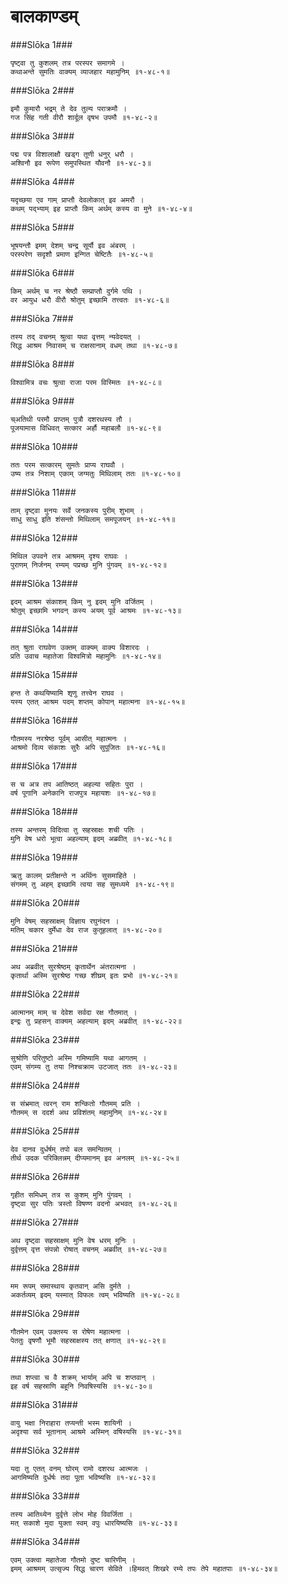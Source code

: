 बालकाण्डम्
===============================


###Slōka 1###


    पृष्ट्वा तु कुशलम् तत्र परस्पर समागमे ।
    कथाअन्ते सुमतिः वाक्यम् व्याजहार महामुनिम् ॥१-४८-१॥


###Slōka 2###


    इमौ कुमारौ भद्रम् ते देव तुल्य पराक्रमौ ।
    गज सिंह गती वीरौ शार्दूल वृषभ उपमौ ॥१-४८-२॥


###Slōka 3###


    पद्म पत्र विशालाक्षौ खड्ग तूणी धनुर् धरौ ।
    अश्विनौ इव रूपेण समुपस्थित यौवनौ ॥१-४८-३॥


###Slōka 4###


    यदृच्छया एव गाम् प्राप्तौ देवलोकात् इव अमरौ ।
    कथम् पद्भ्याम् इह प्राप्तौ किम् अर्थम् कस्य वा मुने ॥१-४८-४॥


###Slōka 5###


    भूषयन्तौ इमम् देशम् चन्द्र सूर्यौ इव अंबरम् ।
    परस्परेण सदृशौ प्रमाण इन्गित चेष्टितैः ॥१-४८-५॥


###Slōka 6###


    किम् अर्थम् च नर श्रेष्ठौ सम्प्राप्तौ दुर्गमे पथि ।
    वर आयुध धरौ वीरौ श्रोतुम् इच्छामि तत्त्वतः ॥१-४८-६॥


###Slōka 7###


    तस्य तद् वचनम् श्रुत्वा यथा वृत्तम् न्यवेदयत् ।
    सिद्ध आश्रम निवासम् च राक्षसानाम् वधम् तथा ॥१-४८-७॥


###Slōka 8###


    विश्वामित्र वचः श्रुत्वा राजा परम विस्मितः ॥१-४८-८॥


###Slōka 9###


    च्अतिथी परमौ प्राप्तम् पुत्रौ दशरथस्य तौ ।
    पूजयामास विधिवत् सत्कार अर्हौ महाबलौ ॥१-४८-९॥


###Slōka 10###


    ततः परम सत्कारम् सुमतेः प्राप्य राघवौ ।
    उष्य तत्र निशाम् एकाम् जग्मतुः मिथिलाम् ततः ॥१-४८-१०॥


###Slōka 11###


    ताम् दृष्ट्वा मुनयः सर्वे जनकस्य पुरीम् शुभाम् ।
    साधु साधु इति शंसन्तो मिथिलाम् समपूजयन् ॥१-४८-११॥


###Slōka 12###


    मिथिल उपवने तत्र आश्रमम् दृश्य राघवः ।
    पुराणम् निर्जनम् रम्यम् पप्रच्छ मुनि पुंगवम् ॥१-४८-१२॥


###Slōka 13###


    इदम् आश्रम संकाशम् किम् नु इदम् मुनि वर्जितम् ।
    श्रोतुम् इच्छामि भगवन् कस्य अयम् पूर्व आश्रमः ॥१-४८-१३॥


###Slōka 14###


    तत् श्रुता राघवेण उक्तम् वाक्यम् वाक्य विशारदः ।
    प्रति उवाच महातेजा विश्वमित्रो महामुनिः ॥१-४८-१४॥


###Slōka 15###


    हन्त ते कथयिष्यामि शृणु तत्त्वेन राघव ।
    यस्य एतत् आश्रम पदम् शप्तम् कोपान् महात्मना ॥१-४८-१५॥


###Slōka 16###


    गौतमस्य नरश्रेष्ठ पूर्वम् आसीत् महात्मनः ।
    आश्रमो दिव्य संकाशः सुरैः अपि सुपूजितः ॥१-४८-१६॥


###Slōka 17###


    स च अत्र तप आतिष्ठत् अहल्या सहितः पुरा ।
    वर्ष पूगानि अनेकानि राजपुत्र महायशः ॥१-४८-१७॥


###Slōka 18###


    तस्य अन्तरम् विदित्वा तु सहस्राक्षः शची पतिः ।
    मुनि वेष धरो भूत्वा अहल्याम् इदम् अब्रवीत् ॥१-४८-१८॥


###Slōka 19###


    ऋतु कालम् प्रतीक्षन्ते न अर्थिनः सुसमाहिते ।
    संगमम् तु अहम् इच्छामि त्वया सह सुमध्यमे ॥१-४८-१९॥


###Slōka 20###


    मुनि वेषम् सहस्राक्षम् विज्ञाय रघुनंदन ।
    मतिम् चकार दुर्मेधा देव राज कुतूहलात् ॥१-४८-२०॥


###Slōka 21###


    अथ अब्रवीत् सुरश्रेष्ठम् कृतार्थेन अंतरात्मना ।
    कृतार्था अस्मि सुरश्रेष्ठ गच्छ शीघ्रम् इतः प्रभो ॥१-४८-२१॥


###Slōka 22###


    आत्मानम् माम् च देवेश सर्वदा रक्ष गौतमात् ।
    इन्द्रः तु प्रहसन् वाक्यम् अहल्याम् इदम् अब्रवीत् ॥१-४८-२२॥


###Slōka 23###


    सुश्रोणि परितुष्टो अस्मि गमिष्यामि यथा आगतम् ।
    एवम् संगम्य तु तया निश्चक्राम उटजात् ततः ॥१-४८-२३॥


###Slōka 24###


    स संभ्रमात् त्वरन् राम शन्कितो गौतमम् प्रति ।
    गौतमम् स ददर्श अथ प्रविशंतम् महामुनिम् ॥१-४८-२४॥


###Slōka 25###


    देव दानव दुर्धर्षम् तपो बल समन्वितम् ।
    तीर्थ उदक परिक्लिन्नम् दीप्यमानम् इव अनलम् ॥१-४८-२५॥


###Slōka 26###


    गृहीत समिधम् तत्र स कुशम् मुनि पुंगवम् ।
    दृष्ट्वा सुर पतिः त्रस्तो विषण्ण वदनो अभवत् ॥१-४८-२६॥


###Slōka 27###


    अथ दृष्ट्वा सहस्राक्षम् मुनि वेष धरम् मुनिः ।
    दुर्वृत्तम् वृत्त संपन्नो रोषात् वचनम् अब्रवीत् ॥१-४८-२७॥


###Slōka 28###


    मम रूपम् समास्थाय कृतवान् असि दुर्मते ।
    अकर्तव्यम् इदम् यस्मात् विफलः त्वम् भविष्यति ॥१-४८-२८॥


###Slōka 29###


    गौतमेन एवम् उक्तस्य स रोषेण महात्मना ।
    पेततुः वृषणौ भूमौ सहस्राक्षस्य तत् क्षणात् ॥१-४८-२९॥


###Slōka 30###


    तथा शप्त्वा च वै शक्रम् भार्याम् अपि च शप्तवान् ।
    इह वर्ष सहस्राणि बहूनि निवषिस्यसि ॥१-४८-३०॥


###Slōka 31###


    वायु भक्षा निराहारा तप्यन्ती भस्म शायिनी ।
    अदृश्या सर्व भूतानाम् आश्रमे अस्मिन् वषिस्यसि ॥१-४८-३१॥


###Slōka 32###


    यदा तु एतत् वनम् घोरम् रामो दशरथ आत्मजः ।
    आगमिष्यति दुर्धर्षः तदा पूता भविष्यसि ॥१-४८-३२॥


###Slōka 33###


    तस्य आतिथ्येन दुर्वृत्ते लोभ मोह विवर्जिता ।
    मत् सकाशे मुदा युक्ता स्वम् वपुः धारयिष्यसि ॥१-४८-३३॥


###Slōka 34###


    एवम् उक्त्वा महातेजा गौतमो दुष्ट चारिणीम् ।
    इमम् आश्रमम् उत्सृज्य सिद्ध चारण सेविते ।हिमवत् शिखरे रम्ये तपः तेपे महातपाः ॥१-४८-३४॥


